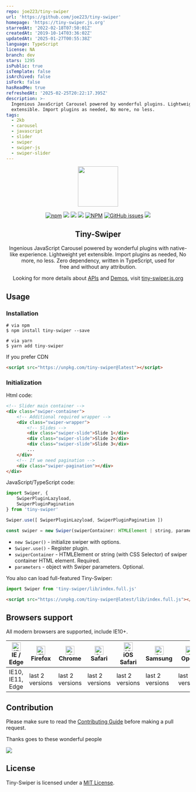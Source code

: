 ```yaml
---
repo: joe223/tiny-swiper
url: 'https://github.com/joe223/tiny-swiper'
homepage: 'https://tiny-swiper.js.org'
starredAt: '2022-02-18T07:50:01Z'
createdAt: '2019-10-14T03:36:02Z'
updatedAt: '2025-01-27T00:55:38Z'
language: TypeScript
license: NA
branch: dev
stars: 1295
isPublic: true
isTemplate: false
isArchived: false
isFork: false
hasReadMe: true
refreshedAt: '2025-02-25T20:22:17.395Z'
description: >-
  Ingenious JavaScript Carousel powered by wonderful plugins. Lightweight yet
  extensible. Import plugins as needed, No more, no less.
tags:
  - 2kb
  - carousel
  - javascript
  - slider
  - swiper
  - swiper-js
  - swiper-slider
---
```


<p align="center">
    <a href="https://github.com/joe223/tiny-swiper" target="_blank">
        <img width="110" src="https://user-images.githubusercontent.com/10026019/96370953-3068bd00-1192-11eb-818a-936282fb9616.png">
    </a>
</p>

<p align="center">
    <a href="https://www.npmjs.com/package/tiny-swiper" target="_blank"><img alt="npm" src="https://img.shields.io/npm/v/tiny-swiper"></a>
    <a href="https://www.npmjs.com/package/tiny-swiper" target="_blank"><img src="https://img.badgesize.io/joe223/tiny-swiper/dev/packages/tiny-swiper/lib/index.min.js?compression=gzip"></a>
    <a href="https://travis-ci.com/joe223/tiny-swiper" target="_blank"><img src="https://img.shields.io/travis/com/joe223/tiny-swiper"></a>
    <a href="https://coveralls.io/github/joe223/tiny-swiper?branch=dev" target="_blank"><img src="https://img.shields.io/coveralls/github/joe223/tiny-swiper/master"></a>
    <a href="https://www.npmjs.com/package/tiny-swiper" target="_blank"><img alt="NPM" src="https://img.shields.io/npm/l/tiny-swiper"></a>
    <a href="https://www.npmjs.com/package/tiny-swiper" target="_blank"><img alt="GitHub issues" src="https://img.shields.io/github/issues/joe223/tiny-swiper"></a>
    <a href="https://www.npmjs.com/package/tiny-swiper" target="_blank"><img src="https://img.shields.io/npm/dt/tiny-swiper.svg"></a>
</p>

<h2 align="center">Tiny-Swiper</h2>

<p align="center">
Ingenious JavaScript Carousel powered by wonderful plugins with native-like experience. 
Lightweight yet extensible. Import plugins as needed, No more, no less.
Zero dependency, written in TypeScript, used for free and without any attribution.
</p>

<p align="center">
Looking for more details about <a href="https://tiny-swiper.js.org/docs" target="_blank">APIs</a> and <a href="https://tiny-swiper.js.org/docs/demo" target="_blank">Demos</a>, visit <a href="https://tiny-swiper.js.org" target="_blank">tiny-swiper.js.org</a>
</p>

## Usage

### Installation

```shell
# via npm
$ npm install tiny-swiper --save

# via yarn
$ yarn add tiny-swiper
```

If you prefer CDN

```html
<script src="https://unpkg.com/tiny-swiper@latest"></script>
```

### Initialization

Html code:

```html
<!-- Slider main container -->
<div class="swiper-container">
    <!-- Additional required wrapper -->
    <div class="swiper-wrapper">
        <!-- Slides -->
        <div class="swiper-slide">Slide 1</div>
        <div class="swiper-slide">Slide 2</div>
        <div class="swiper-slide">Slide 3</div>
        ...
    </div>
    <!-- If we need pagination -->
    <div class="swiper-pagination"></div>
</div>
```

JavaScript/TypeScript code:

```javascript
import Swiper, {
    SwiperPluginLazyload,
    SwiperPluginPagination
} from 'tiny-swiper'

Swiper.use([ SwiperPluginLazyload, SwiperPluginPagination ])

const swiper = new Swiper(swiperContainer: HTMLElement | string, parameters?: TinySwiperParameters)
```

- `new Swiper()` - initialize swiper with options.
- `Swiper.use()` - Register plugin.
- `swiperContainer` - HTMLElement or string (with CSS Selector) of swiper container HTML element. Required.
- `parameters` - object with Swiper parameters. Optional.


You also can load full-featured Tiny-Swiper:

```javascript
import Swiper from 'tiny-swiper/lib/index.full.js'
```

```html
<script src="https://unpkg.com/tiny-swiper@latest/lib/index.full.js"></script>
```

## Browsers support

All modern browsers are supported, include IE10+.

| [<img src="https://raw.githubusercontent.com/alrra/browser-logos/master/src/edge/edge_48x48.png" alt="IE / Edge" width="24px" height="24px" />](http://godban.github.io/browsers-support-badges/)<br>IE / Edge | [<img src="https://raw.githubusercontent.com/alrra/browser-logos/master/src/firefox/firefox_48x48.png" alt="Firefox" width="24px" height="24px" />](http://godban.github.io/browsers-support-badges/)<br>Firefox | [<img src="https://raw.githubusercontent.com/alrra/browser-logos/master/src/chrome/chrome_48x48.png" alt="Chrome" width="24px" height="24px" />](http://godban.github.io/browsers-support-badges/)<br>Chrome | [<img src="https://raw.githubusercontent.com/alrra/browser-logos/master/src/safari/safari_48x48.png" alt="Safari" width="24px" height="24px" />](http://godban.github.io/browsers-support-badges/)<br>Safari | [<img src="https://raw.githubusercontent.com/alrra/browser-logos/master/src/safari-ios/safari-ios_48x48.png" alt="iOS Safari" width="24px" height="24px" />](http://godban.github.io/browsers-support-badges/)<br>iOS Safari | [<img src="https://raw.githubusercontent.com/alrra/browser-logos/master/src/samsung-internet/samsung-internet_48x48.png" alt="Samsung" width="24px" height="24px" />](http://godban.github.io/browsers-support-badges/)<br>Samsung | [<img src="https://raw.githubusercontent.com/alrra/browser-logos/master/src/opera/opera_48x48.png" alt="Opera" width="24px" height="24px" />](http://godban.github.io/browsers-support-badges/)<br>Opera |
| --------- | --------- | --------- | --------- | --------- | --------- | --------- |
| IE10, IE11, Edge| last 2 versions| last 2 versions| last 2 versions| last 2 versions| last 2 versions| last 2 versions

## Contribution

Please make sure to read the [Contributing Guide](.github/CONTRIBUTING.md) before making a pull request.

Thanks goes to these wonderful people

<a href="https://github.com/joe223/tiny-swiper/graphs/contributors">
  <img src="https://contributors-img.web.app/image?repo=joe223/tiny-swiper" />
</a>

## License

Tiny-Swiper is licensed under a [MIT License](./LICENSE).
